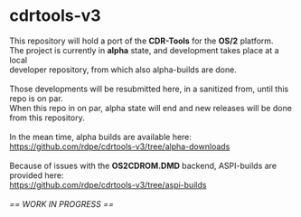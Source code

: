 # cdrtools-v3
This repository will hold a port of the **CDR-Tools** for the **OS/2** platform.<br>
The project is currently in **alpha** state, and development takes place at a local<br>
developer repository, from which also alpha-builds are done.<br>
<br>
Those developments will be resubmitted here, in a sanitized from, until this repo is on par.<br>
When this repo in on par, alpha state will end and new releases will be done from this repository.<br>
<br>
In the mean time, alpha builds are available here:<br>
<a href="https://github.com/rdpe/cdrtools-v3/tree/alpha-downloads">https://github.com/rdpe/cdrtools-v3/tree/alpha-downloads</a><br>
<br>
Because of issues with the **OS2CDROM.DMD** backend, ASPI-builds are provided here:<br>
<a href="https://github.com/rdpe/cdrtools-v3/tree/aspi-builds">https://github.com/rdpe/cdrtools-v3/tree/aspi-builds</a><br>
<br>
*== WORK IN PROGRESS ==*<br>
<br>
